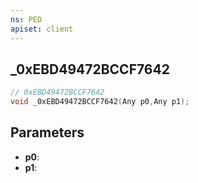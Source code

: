 ```yaml
---
ns: PED
apiset: client
---
```

## _0xEBD49472BCCF7642

```c
// 0xEBD49472BCCF7642
void _0xEBD49472BCCF7642(Any p0,Any p1);
```


## Parameters
* **p0**:
* **p1**: